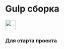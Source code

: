 # Gulp сборка

<img src="https://gulpjs.com/img/gulp.svg" height="32"/></h1>
<h3 align="left">Для старта проекта</h3>